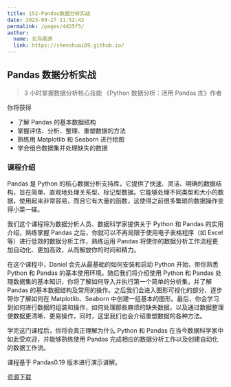 ```yaml
---
title: 152-Pandas数据分析实战
date: 2023-09-27 11:52:42
permalink: /pages/4d25f5/
author: 
  name: 北鸟南游
  link: https://shenshuai89.github.io/
---
```

## Pandas 数据分析实战
> 3 小时掌握数据分析核心技能
> 《Python 数据分析：活用 Pandas 库》作者

你将获得
- 了解 Pandas 的基本数据结构
- 掌握评估、分析、整理、重塑数据的方法
- 熟练用 Matplotlib 和 Seaborn 进行绘图
- 学会组合数据集并处理缺失的数据

### 课程介绍

Pandas 是 Python 的核心数据分析支持库，它提供了快速、灵活、明确的数据结构，旨在简单、直观地处理关系型、标记型数据。它能够处理不同类型和大小的数据，使用起来非常容易，而且它有大量的函数，这使得之前很多繁琐的数据操作变得小菜一碟。

我们这个课程将为数据分析人员、数据科学家提供关于 Python 和 Pandas 的实用介绍，熟练掌握 Pandas 之后，你就可以不再局限于使用电子表格程序（如 Excel 等）进行低效的数据分析工作，熟练运用 Pandas 将使你的数据分析工作流程更加自动化、更加高效，从而解放你的时间和精力。

在这个课程中，Daniel 会先从最基础的如何安装和启动 Python 开始，带你熟悉 Python 和 Pandas 的基本使用环境。随后我们将介绍使用 Python 和 Pandas 处理数据集的基本知识，你将了解如何导入并执行第一个简单的分析集，并了解 Pandas 的基本数据结构及常用的操作。之后我们会进入图形可视化的部分，逐步带你了解如何在 Matplotlib、Seaborn 中创建一组基本的图形。最后，你会学习到如何进行数据的组装和操作，如何处理那些麻烦的缺失数据，以及通过数据整理使数据更清晰、更易操作，同时，这里我们也会介绍重塑数据的各种方法。

学完这门课程后，你将会真正理解为什么 Python 和 Pandas 在当今数据科学家中如此受欢迎，并能够熟练使用 Pandas 完成相应的数据分析工作以及创建自动化的数据工作流。

课程基于 Pandas0.19 版本进行演示讲解。

[资源下载](https://www.aliyundrive.com/s/4phAGegii5c)